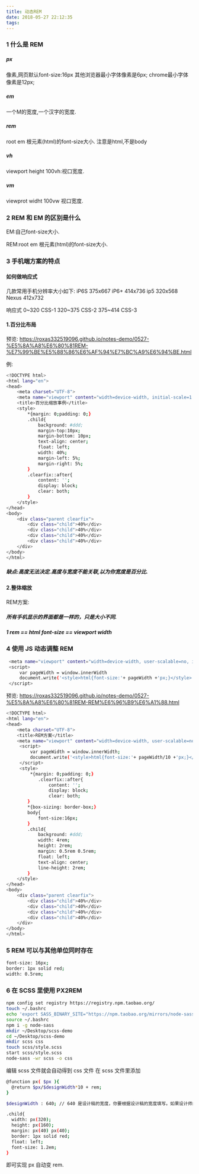 ```yaml
---
title: 动态REM
date: 2018-05-27 22:12:35
tags:
---
```

### 1 什么是 REM

##### px 
像素,网页默认font-size:16px
其他浏览器最小字体像素是6px;
chrome最小字体像素是12px;
##### em 
一个M的宽度,一个汉字的宽度.
##### rem 
root em 根元素(html)的font-size大小.
注意是html,不是body
##### vh 
viewport height 100vh:视口宽度.
##### vm 
viewprot widht 100vw 视口宽度.

### 2 REM 和 EM 的区别是什么

EM:自己font-size大小.

REM:root em 根元素(html)的font-size大小.

### 3 手机端方案的特点

#### 如何做响应式

几款常用手机分辨率大小如下:
iP6S  375x667
iP6+  414x736
ip5   320x568
Nexus 412x732

响应式
0~320    CSS-1
320~375  CSS-2
375~414  CSS-3

#### 1.百分比布局

预览:
https://roxas332519096.github.io/notes-demo/0527-%E5%8A%A8%E6%80%81REM-%E7%99%BE%E5%88%86%E6%AF%94%E7%BC%A9%E6%94%BE.html


例:
``` bash
<!DOCTYPE html>
<html lang="en">
<head>
    <meta charset="UTF-8">
    <meta name="viewport" content="width=device-width, initial-scale=1.0">
    <title>百分比缩放事例</title>
    <style>
        *{margin: 0;padding: 0;}
        .child{
            background: #ddd;
            margin-top:10px;
            margin-bottom: 10px;
            text-align: center;
            float: left;
            width: 40%;
            margin-left: 5%;
            margin-right: 5%;
        }
        .clearfix::after{
            content: '';
            display: block;
            clear: both;
        }
    </style>
</head>
<body>
    <div class="parent clearfix">
        <div class="child">40%</div>
        <div class="child">40%</div>
        <div class="child">40%</div>
        <div class="child">40%</div>
    </div>
</body>
</html>
```
##### 缺点:高度无法决定.高度与宽度不能关联,以为你宽度是百分比.

#### 2.整体缩放

REM方案:

##### 所有手机显示的界面都是一样的，只是大小不同.

##### 1 rem == html font-size == viewport width

### 4 使用 JS 动态调整 REM

``` bash
 <meta name="viewport" content="width=device-width, user-scalable=no, initial-scale=1.0, maximum-scale=1.0, minimum-scale=1.0">
 <script>
     var pageWidth = window.innerWidth
     document.write('<style>html{font-size:'+ pageWidth +'px;}</style>')
 </script>
```

预览:
https://roxas332519096.github.io/notes-demo/0527-%E5%8A%A8%E6%80%81REM-REM%E6%96%B9%E6%A1%88.html


``` bash
<!DOCTYPE html>
<html lang="en">
<head>
    <meta charset="UTF-8">
    <title>REM方案</title>
    <meta name="viewport" content="width=device-width, user-scalable=no, initial-scale=1.0, maximum-scale=1.0, minimum-scale=1.0">
     <script>
         var pageWidth = window.innerWidth;
         document.write('<style>html{font-size:'+ pageWidth/10 +'px;}</style>')
     </script>
     <style>
         *{margin: 0;padding: 0;}
            .clearfix::after{
                content: '';
                display: block;
                clear: both;
        }
        *{box-sizing: border-box;}
        body{
            font-size:16px;
        }
        .child{
            background: #ddd;
            width: 4rem;
            height: 2rem;
            margin: 0.5rem 0.5rem;
            float: left;
            text-align: center;
            line-height: 2rem;
        }
    </style>
</head>
<body>
    <div class="parent clearfix">
        <div class="child">40%</div>
        <div class="child">40%</div>
        <div class="child">40%</div>
        <div class="child">40%</div>
    </div>
</body>
</html>
```
### 5 REM 可以与其他单位同时存在

```bash
font-size: 16px;
border: 1px solid red;
width: 0.5rem;
```

### 6 在 SCSS 里使用 PX2REM
```bash
npm config set registry https://registry.npm.taobao.org/
touch ~/.bashrc
echo 'export SASS_BINARY_SITE="https://npm.taobao.org/mirrors/node-sass"' >> ~/.bashrc
source ~/.bashrc
npm i -g node-sass
mkdir ~/Desktop/scss-demo
cd ~/Desktop/scss-demo
mkdir scss css
touch scss/style.scss
start scss/style.scss
node-sass -wr scss -o css
```

编辑 scss 文件就会自动得到 css 文件
在 scss 文件里添加

``` bash
@function px( $px ){
  @return $px/$designWidth*10 + rem;
}

$designWidth : 640; // 640 是设计稿的宽度，你要根据设计稿的宽度填写。如果设计师的设计稿宽度不统一，就杀死设计师，换个新的。

.child{
  width: px(320);
  height: px(160);
  margin: px(40) px(40);
  border: 1px solid red;
  float: left;
  font-size: 1.2em;
}
```

即可实现 px 自动变 rem.
